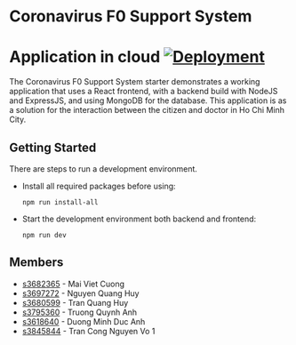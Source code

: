 # Coronavirus F0 Support System

# Application in cloud [![Deployment](https://www.google.com/url?sa=i&url=https%3A%2F%2Fwww.pinclipart.com%2Fmaxpin%2FbihTmb%2F&psig=AOvVaw0LHg9K3Se-71cYfN-ta39p&ust=1632072195994000&source=images&cd=vfe&ved=0CAsQjRxqFwoTCJiFqe-EifMCFQAAAAAdAAAAABAK)](https://covid-f0-support-system.herokuapp.com/)

The Coronavirus F0 Support System starter demonstrates a working application that uses a React frontend, with a backend build with NodeJS and ExpressJS, and using MongoDB for the database. This application is as a solution for the interaction between the citizen and doctor in Ho Chi Minh City.

## Getting Started

There are steps to run a development environment.

  - Install all required packages before using:

    ```
    npm run install-all
    ```
   
  - Start the development environment both backend and frontend:

    ```
    npm run dev
    ```

 
## Members

  - [s3682365]() - Mai Viet Cuong 
  - [s3697272]() - Nguyen Quang Huy  
  - [s3680599]() - Tran Quang Huy  
  - [s3795360]() - Truong Quynh Anh 
  - [s3618640]() - Duong Minh Duc Anh  
  - [s3845844]() - Tran Cong Nguyen Vo
1